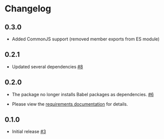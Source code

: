 # Changelog

## 0.3.0

* Added CommonJS support (removed member exports from ES module)

## 0.2.1

* Updated several dependencies [#8][]

[#8]: https://github.com/yola/drf-paginator/pull/8

## 0.2.0

* The package no longer installs Babel packages as dependencies. [#6][]
 - Please view the [requirements documentation][] for details.

[#6]: https://github.com/yola/drf-paginator/pull/6
[requirements documentation]: https://github.com/yola/drf-paginator#requirements

## 0.1.0

* Initial release [#3](https://github.com/yola/drf-paginator/pull/3)
